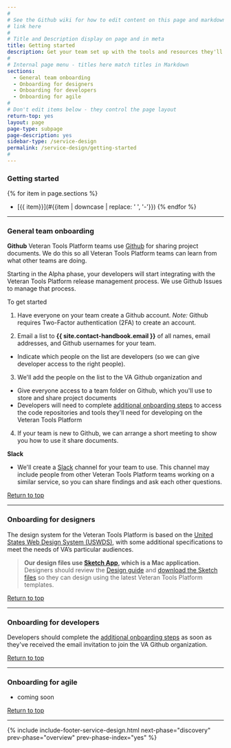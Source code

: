 ```yaml
---
#
# See the Github wiki for how to edit content on this page and markdown styles you can use:
# link here
#
# Title and Description display on page and in meta
title: Getting started
description: Get your team set up with the tools and resources they'll need throughout the service lifecycle.
#
# Internal page menu - titles here match titles in Markdown
sections:
  - General team onboarding
  - Onboarding for designers
  - Onboarding for developers
  - Onboarding for agile
#
# Don't edit items below - they control the page layout
return-top: yes
layout: page
page-type: subpage
page-description: yes
sidebar-type: /service-design
permalink: /service-design/getting-started
#
---
```

### Getting started

{% for item in page.sections %}
* [{{ item}}](#{{item | downcase | replace: ' ', '-'}})
{% endfor %}

<hr>

### General team onboarding

**Github**
Veteran Tools Platform teams use <a title="Go to VA Github" href="https://github.com/department-of-veterans-affairs" target="_blank">Github</a> for sharing project documents. We do this so all Veteran Tools Platform teams can learn from what other teams are doing.

Starting in the Alpha phase, your developers will start integrating with the Veteran Tools Platform release management process. We use Github Issues to manage that process.

To get started

1. Have everyone on your team create a Github account. *Note:* Github requires Two-Factor authentication (2FA) to create an account.

2. Email a list to **{{ site.contact-handbook.email }}** of all names, email addresses, and Github usernames for your team.
  * Indicate which people on the list are developers (so we can give developer access to the right people).

3. We'll add the people on the list to the VA Github organization and
  * Give everyone access to a team folder on Github, which you'll use to store and share project documents
  * Developers will need to complete <a title="go to developer getting started" href="https://department-of-veterans-affairs.github.io/va-digital-services-platform-docs/docs/vets-developer-docs/getting-started.html#getting-started" target="_blank">additional onboarding steps</a> to access the code repositories and tools they'll need for developing on the Veteran Tools Platform

4. If your team is new to Github, we can arrange a short meeting to show you how to use it share documents.


**Slack**

* We'll create a <a title="Go to Slack" href="https://slack.com" target="_blank">Slack</a> channel for your team to use. This channel may include people from other Veteran Tools Platform teams working on a similar service, so you can share findings and ask each other questions.
<!--* We'll also give you access to the *#dsva-platform-project channel*, which you can use if you have questions about the process described in this Handbook.-->

<a href="#">Return to top</a>

<hr>

### Onboarding for designers

The design system for the Veteran Tools Platform is based on the <a title="Go to USWDS" href="https://designsystem.digital.gov/" target="_blank">United States Web Design System (USWDS)</a>, with some additional specifications to meet the needs of VA’s particular audiences.

> **Our design files use <a title="Go to Sketch" href="https://www.sketchapp.com/" target="_blank">Sketch App</a>, which is a Mac application.**
Designers should review the [Design guide](related/design) and [download the Sketch files](related/design#design-tools) so they can design using the latest Veteran Tools Platform templates.

<a href="#">Return to top</a>

<hr>

### Onboarding for developers

<!--
* Give developers access to repositories and tools they'll need to develop on the Veteran Tools Platform (see [Onboarding for developers](#onboarding-for-developers))
-->

Developers should complete the <a title="go to developer getting started" href="https://department-of-veterans-affairs.github.io/va-digital-services-platform-docs/docs/vets-developer-docs/getting-started.html#getting-started" target="_blank">additional onboarding steps</a> as soon as they've received the email invitation to join the VA Github organization.

<a href="#">Return to top</a>

<hr>


### Onboarding for agile

* coming soon

<a href="#">Return to top</a>

<hr>

{% include include-footer-service-design.html next-phase="discovery" prev-phase="overview" prev-phase-index="yes" %}
